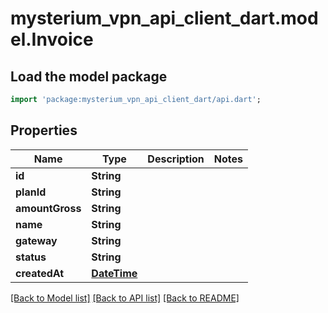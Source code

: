 # mysterium_vpn_api_client_dart.model.Invoice

## Load the model package
```dart
import 'package:mysterium_vpn_api_client_dart/api.dart';
```

## Properties
Name | Type | Description | Notes
------------ | ------------- | ------------- | -------------
**id** | **String** |  | 
**planId** | **String** |  | 
**amountGross** | **String** |  | 
**name** | **String** |  | 
**gateway** | **String** |  | 
**status** | **String** |  | 
**createdAt** | [**DateTime**](DateTime.md) |  | 

[[Back to Model list]](../README.md#documentation-for-models) [[Back to API list]](../README.md#documentation-for-api-endpoints) [[Back to README]](../README.md)


